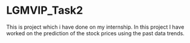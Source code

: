 # LGMVIP_Task2
This is project which i have done on my internship. In this project I have worked on the prediction of the stock prices using the past data trends.
